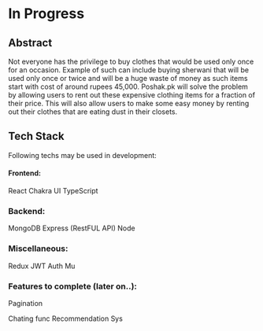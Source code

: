 # In Progress

## Abstract

Not everyone has the privilege to buy clothes that would be used only once for an occasion. Example of such can include buying sherwani that will be used only once or twice and will be a huge waste of money as such items start with cost of around rupees 45,000. Poshak.pk will solve the problem by allowing users to rent out these expensive clothing items for a fraction of their price. This will also allow users to make some easy money by renting out their clothes that are eating dust in their closets.

## Tech Stack

Following techs may be used in development:

#### Frontend:
React
Chakra UI
TypeScript

### Backend:
MongoDB
Express (RestFUL API)
Node

### Miscellaneous:
Redux
JWT Auth
Mu

### Features to complete (later on..):
Pagination

Chating func
Recommendation Sys
